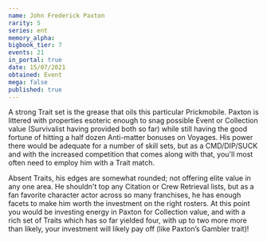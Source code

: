 ```yaml
---
name: John Frederick Paxton
rarity: 5
series: ent
memory_alpha:
bigbook_tier: 7
events: 21
in_portal: true
date: 15/07/2021
obtained: Event
mega: false
published: true
---
```


A strong Trait set is the grease that oils this particular Prickmobile. Paxton is littered with properties esoteric enough to snag possible Event or Collection value (Survivalist having provided both so far) while still having the good fortune of hitting a half dozen Anti-matter bonuses on Voyages. His power there would be adequate for a number of skill sets, but as a CMD/DIP/SUCK and with the increased competition that comes along with that, you'll most often need to employ him with a Trait match. 

Absent Traits, his edges are somewhat rounded; not offering elite value in any one area. He shouldn't top any Citation or Crew Retrieval lists, but as a fan favorite character actor across so many franchises, he has enough facets to make him worth the investment on the right rosters. At this point you would be investing energy in Paxton for Collection value, and with a rich set of Traits which has so far yielded four, with up to two more more than likely, your investment will likely pay off (like Paxton’s Gambler trait)!
